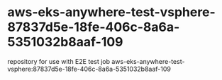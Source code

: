 # aws-eks-anywhere-test-vsphere-87837d5e-18fe-406c-8a6a-5351032b8aaf-109
repository for use with E2E test job aws-eks-anywhere-test-vsphere:87837d5e-18fe-406c-8a6a-5351032b8aaf-109
